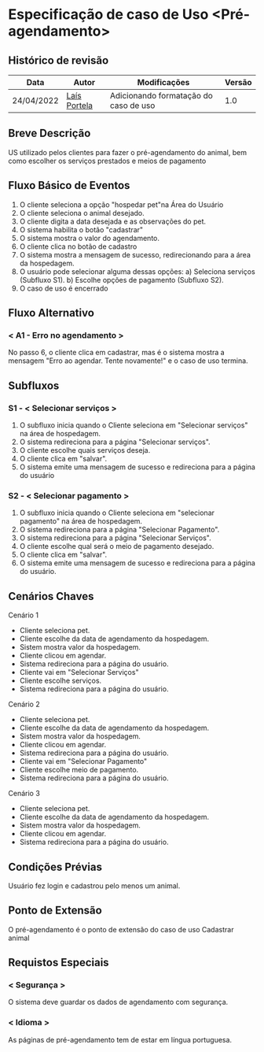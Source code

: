 # Especificação de caso de Uso <Pré-agendamento>

## Histórico de revisão
| Data       | Autor                                        | Modificações                      | Versão |
| ---------- | -------------------------------------------- | --------------------------------- | ------ |
| 24/04/2022 | [Laís Portela](https://github.com/laispa) | Adicionando formatação do caso de uso | 1.0 |

## Breve Descrição
US utilizado pelos clientes para fazer o pré-agendamento do animal, bem como escolher os serviços prestados e meios de pagamento

## Fluxo Básico de Eventos 
1. O cliente seleciona a opção "hospedar pet"na Área do Usuário
2. O cliente seleciona o animal desejado.
3. O cliente digita a data desejada e as observações do pet.
4. O sistema habilita o botão "cadastrar"
5. O sistema mostra o valor do agendamento.
6. O cliente clica no botão de cadastro
7. O sistema mostra a mensagem de sucesso, redirecionando para a área da hospedagem.
8. O usuário pode selecionar alguma dessas opções:
    a) Seleciona serviços (Subfluxo S1).
    b) Escolhe opções de pagamento (Subfluxo S2).
9. O caso de uso é encerrado
    
## Fluxo Alternativo

### < A1 - Erro no agendamento >
No passo 6, o cliente clica em cadastrar, mas é o sistema mostra a mensagem "Erro ao agendar. Tente novamente!" e o caso de uso termina.

## Subfluxos 

### S1 - < Selecionar serviços >
1. O subfluxo inicia quando o Cliente seleciona em "Selecionar serviços" na área de hospedagem.
2. O sistema redireciona para a página  "Selecionar serviços".
3. O cliente escolhe quais serviços deseja.
4. O cliente clica em "salvar".
5. O sistema emite uma mensagem de sucesso e redireciona para a página do usuário

### S2 - < Selecionar pagamento >
1. O subfluxo inicia quando o Cliente seleciona em "selecionar pagamento" na área de hospedagem.
2. O sistema redireciona para a página "Selecionar Pagamento".
2. O sistema redireciona para a página  "Selecionar Serviços".
3. O cliente escolhe qual será o meio de pagamento desejado.
4. O cliente clica em "salvar".
5. O sistema emite uma mensagem de sucesso e redireciona para a página do usuário.

## Cenários Chaves
Cenário 1
- Cliente seleciona pet.
- Cliente escolhe da data de agendamento da hospedagem.
- Sistem mostra valor da hospedagem.
- Cliente clicou em agendar.
- Sistema redireciona para a página do usuário.
- Cliente vai em "Selecionar Serviços"
- Cliente escolhe serviços.
- Sistema redireciona para a página do usuário.

Cenário 2
- Cliente seleciona pet.
- Cliente escolhe da data de agendamento da hospedagem.
- Sistem mostra valor da hospedagem.
- Cliente clicou em agendar.
- Sistema redireciona para a página do usuário.
- Cliente vai em "Selecionar Pagamento"
- Cliente escolhe meio de pagamento.
- Sistema redireciona para a página do usuário.


Cenário 3
- Cliente seleciona pet.
- Cliente escolhe da data de agendamento da hospedagem.
- Sistem mostra valor da hospedagem.
- Cliente clicou em agendar.
- Sistema redireciona para a página do usuário.


## Condições Prévias

Usuário fez login e cadastrou pelo menos um animal.

## Ponto de Extensão

O pré-agendamento é o ponto de extensão do caso de uso Cadastrar animal

## Requistos Especiais

### < Segurança >
O sistema deve guardar os dados de agendamento com segurança.

### < Idioma > 
As páginas de pré-agendamento tem  de estar em língua portuguesa.